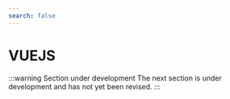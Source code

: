 ```yaml
---
search: false
---
```


# VUEJS

:::warning Section under development
The next section is under development and has not yet been revised.
:::